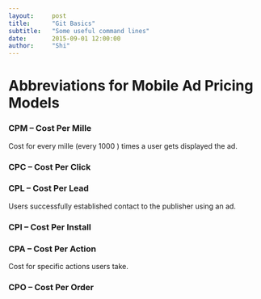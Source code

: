 ```yaml
---
layout:     post
title:      "Git Basics"
subtitle:   "Some useful command lines"
date:       2015-09-01 12:00:00
author:     "Shi"
---
```




# Abbreviations for Mobile Ad Pricing Models 

### CPM – Cost Per Mille

Cost for every mille (every 1000 ) times a user gets displayed the ad.

### CPC – Cost Per Click

### CPL – Cost Per Lead

Users successfully established contact to the publisher using an ad. 

### CPI – Cost Per Install

### CPA – Cost Per Action

Cost for specific actions users take.

### CPO – Cost Per Order




